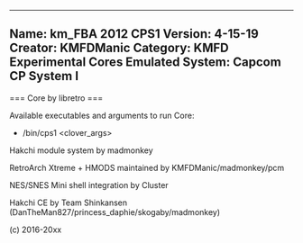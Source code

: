 -----------------------
Name: km_FBA 2012 CPS1
Version: 4-15-19
Creator: KMFDManic
Category: KMFD Experimental Cores
Emulated System: Capcom CP System I
-----------------------
=== Core by libretro ===

Available executables and arguments to run Core:
- /bin/cps1 <rom> <clover_args>

Hakchi module system by madmonkey

RetroArch Xtreme + HMODS maintained by KMFDManic/madmonkey/pcm

NES/SNES Mini shell integration by Cluster

Hakchi CE by Team Shinkansen (DanTheMan827/princess_daphie/skogaby/madmonkey)

(c) 2016-20xx
